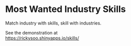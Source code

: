 # Most Wanted Industry Skills
Match industry with skills, skill with industries.

See the demonstration at  
https://rickysoo.shinyapps.io/skills/
